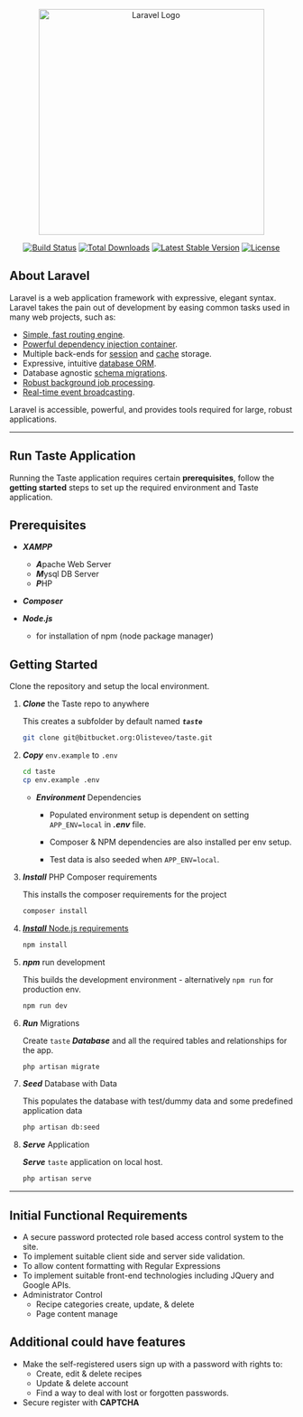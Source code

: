 <p align="center"><a href="https://laravel.com" target="_blank"><img src="https://raw.githubusercontent.com/laravel/art/master/logo-lockup/5%20SVG/2%20CMYK/1%20Full%20Color/laravel-logolockup-cmyk-red.svg" width="400" alt="Laravel Logo"></a></p>

<p align="center">
<a href="https://github.com/laravel/framework/actions"><img src="https://github.com/laravel/framework/workflows/tests/badge.svg" alt="Build Status"></a>
<a href="https://packagist.org/packages/laravel/framework"><img src="https://img.shields.io/packagist/dt/laravel/framework" alt="Total Downloads"></a>
<a href="https://packagist.org/packages/laravel/framework"><img src="https://img.shields.io/packagist/v/laravel/framework" alt="Latest Stable Version"></a>
<a href="https://packagist.org/packages/laravel/framework"><img src="https://img.shields.io/packagist/l/laravel/framework" alt="License"></a>
</p>

## About Laravel

Laravel is a web application framework with expressive, elegant syntax. Laravel takes the pain out of development by easing common tasks used in many web projects, such as:

- [Simple, fast routing engine](https://laravel.com/docs/routing).
- [Powerful dependency injection container](https://laravel.com/docs/container).
- Multiple back-ends for [session](https://laravel.com/docs/session) and [cache](https://laravel.com/docs/cache) storage.
- Expressive, intuitive [database ORM](https://laravel.com/docs/eloquent).
- Database agnostic [schema migrations](https://laravel.com/docs/migrations).
- [Robust background job processing](https://laravel.com/docs/queues).
- [Real-time event broadcasting](https://laravel.com/docs/broadcasting).

Laravel is accessible, powerful, and provides tools required for large, robust applications.

----

## Run Taste Application

Running the Taste application requires certain **prerequisites**, follow the **getting started** steps to set up the required environment and Taste application. 


## Prerequisites

- ***XAMPP*** 

    - ***A***pache Web Server
    - ***M***ysql DB Server
    - ***P***HP

- ***Composer*** 
- ***Node.js*** 
    - for installation of npm (node package manager)

## Getting Started

Clone the repository and setup the local environment.

1. ***Clone*** the Taste repo to anywhere

    This creates a subfolder by default named ***`taste`***

    ```bash
    git clone git@bitbucket.org:Olisteveo/taste.git
    ```

1. ***Copy*** `env.example` to `.env`

    ```bash
    cd taste
    cp env.example .env
    ```

    - ***Environment*** Dependencies

        - Populated environment setup is dependent on setting `APP_ENV=local` in ***.env*** file.

        - Composer & NPM dependencies are also installed per env setup.

        - Test data is also seeded when `APP_ENV=local`.
    
1. ***Install*** PHP Composer requirements

    This installs the composer requirements for the project

    ```bash
    composer install
    ```

1. [***Install*** Node.js requirements](https://nodejs.org/en/download)

    ```bash
    npm install
    ```

1. ***npm*** run development

    This builds the development environment - alternatively ```npm run``` for production env.

    ```bash
    npm run dev
    ```

1. ***Run*** Migrations

    Create `taste` ***Database*** and all the required tables and relationships for the app.

    ```bash
    php artisan migrate
    ```

1. ***Seed*** Database with Data

    This populates the database with test/dummy data and some predefined application data

    ```bash
    php artisan db:seed
    ```

1. ***Serve*** Application

     ***Serve*** `taste` application on local host.

    ```bash
    php artisan serve
    ```

----

## Initial Functional Requirements

-	A secure password protected role based access control system to the site.
-   To implement suitable client side and server side validation.
-	To allow content formatting with Regular Expressions
-	To implement suitable front-end technologies including JQuery and Google APIs.
-	Administrator Control
    - Recipe categories create, update, & delete
    - Page content manage

## Additional could have features
- Make the self-registered users sign up with a password with rights to:
    - Create, edit & delete recipes
    - Update & delete account
    - Find a way to deal with lost or forgotten passwords.
- Secure register with **CAPTCHA**



